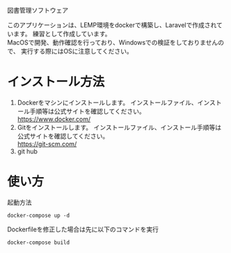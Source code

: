 図書管理ソフトウェア

このアプリケーションは、LEMP環境をdockerで構築し、Laravelで作成されています。
練習として作成しています。  
MacOSで開発、動作確認を行っており、Windowsでの検証をしておりませんので、
実行する際にはOSに注意してください。  

# インストール方法
1. Dockerをマシンにインストールします。
インストールファイル、インストール手順等は公式サイトを確認してください。  
https://www.docker.com/
2. Gitをインストールします。
インストールファイル、インストール手順等は公式サイトを確認してください。  
https://git-scm.com/
3. git hub

# 使い方
起動方法
```
docker-compose up -d
```
Dockerfileを修正した場合は先に以下のコマンドを実行
```
docker-compose build
```